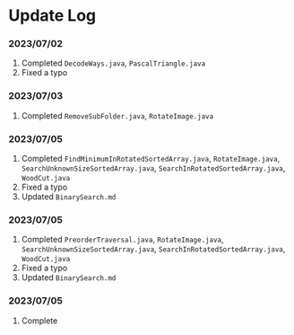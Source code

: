 # Update Log
### 2023/07/02
1. Completed `DecodeWays.java`, `PascalTriangle.java`
2. Fixed a typo
### 2023/07/03
1. Completed `RemoveSubFolder.java`, `RotateImage.java`
### 2023/07/05
1. Completed `FindMinimumInRotatedSortedArray.java`, `RotateImage.java`, `SearchUnknownSizeSortedArray.java`, `SearchInRotatedSortedArray.java`, `WoodCut.java`
2. Fixed a typo
3. Updated `BinarySearch.md`
### 2023/07/05
1. Completed `PreorderTraversal.java`, `RotateImage.java`, `SearchUnknownSizeSortedArray.java`, `SearchInRotatedSortedArray.java`, `WoodCut.java`
2. Fixed a typo
3. Updated `BinarySearch.md`
### 2023/07/05
1. Complete 